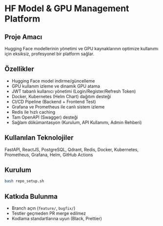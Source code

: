 # HF Model & GPU Management Platform

## Proje Amacı
Hugging Face modellerinin yönetimi ve GPU kaynaklarının optimize kullanımı için eksiksiz, profesyonel bir platform sağlar.

## Özellikler
- Hugging Face model indirme/güncelleme
- GPU kullanım izleme ve dinamik GPU atama
- JWT tabanlı kullanıcı yönetimi (Login/Register/Refresh Token)
- Docker, Kubernetes (Helm Chart) dağıtım desteği
- CI/CD Pipeline (Backend + Frontend Test)
- Grafana ve Prometheus ile canlı sistem izleme
- Redis ile hızlı caching
- Tam OpenAPI (Swagger) desteği
- Sağlam dökümantasyon (Kurulum, API Kullanımı, Admin Rehberi)

## Kullanılan Teknolojiler
FastAPI, ReactJS, PostgreSQL, Qdrant, Redis, Docker, Kubernetes, Prometheus, Grafana, Helm, GitHub Actions

## Kurulum
```bash
bash repo_setup.sh
```

## Katkıda Bulunma
- Branch açın (`feature/`, `bugfix/`)
- Testler geçmeden PR merge edilmez
- Kodlama standartlarına uyun (Black, Prettier)
